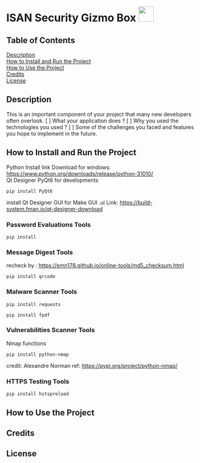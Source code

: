 # ISAN Security Gizmo Box <img src="https://user-images.githubusercontent.com/55986701/249410092-db9276da-6a8d-4a29-ab05-fc24e58b9941.gif" width="40"/>


## Table of Contents  
[Description](#description)<br>
[How to Install and Run the Project](#howtoInstallandRuntheProject)<br>
[How to Use the Project](#howtoUsetheProject)<br>
[Credits](#credits)<br>
[License](#license)<br>
<!-- ...snip... -->    
<a name="description"/>
<a name="howtoInstallandRuntheProject"/>
<a name="howtoUsetheProject"/>
<a name="credits"/>
<a name="license"/>

## Description
This is an important component of your project that many new developers often overlook.
[ ] What your application does ?
[ ] Why you used the technologies you used ?
[ ] Some of the challenges you faced and features you hope to implement in the future.

## How to Install and Run the Project
Python Install
link Download for windows: https://www.python.org/downloads/release/python-31010/ 
<br>
Qt Designer
PyQt6 for developments
```
pip install PyQt6
```
install Qt Designer GUI for Make GUI .ui
Link: https://build-system.fman.io/qt-designer-download

### Password Evaluations Tools
```
pip install 
```
###  Message Digest Tools
recheck by : https://emn178.github.io/online-tools/md5_checksum.html
```
pip install qrcode
```

###  Malware Scanner Tools
```
pip install requests
```
```
pip install fpdf
```

### Vulnerabilities Scanner Tools
Nmap functions
```
pip install python-nmap
```
credit: Alexandre Norman
ref: https://pypi.org/project/python-nmap/

### HTTPS Testing Tools
```
pip install hstspreload
```

## How to Use the Project
## Credits
## License
